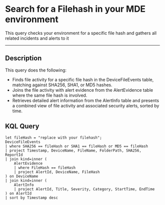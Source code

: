 # Search for a Filehash in your MDE environment

This query checks your environment for a specific file hash and gathers all related incidents and alerts to it

---

##  Description

This query does the following:
- Finds file activity for a specific file hash in the DeviceFileEvents table, matching against SHA256, SHA1, or MD5 hashes.
- Joins the file activity with alert evidence from the AlertEvidence table where the same file hash is involved.
- Retrieves detailed alert information from the AlertInfo table and presents a combined view of file activity and associated security alerts, sorted by time.

## KQL Query

```kusto
let fileHash = "replace with your filehash"; 
DeviceFileEvents
| where SHA256 == fileHash or SHA1 == fileHash or MD5 == fileHash
| project Timestamp, DeviceName, FileName, FolderPath, SHA256, ReportId
| join kind=inner (
    AlertEvidence
    | where FileHash == fileHash
    | project AlertId, DeviceName, FileHash
) on DeviceName
| join kind=inner (
    AlertInfo
    | project AlertId, Title, Severity, Category, StartTime, EndTime
) on AlertId
| sort by Timestamp desc

